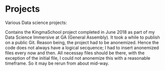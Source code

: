 # Projects
Various Data science projects:

Contains the KingmaSchool project completed in June 2018 as part of my Data Science Immersive at GA (General Assembly). It took a while to publish on a public Git. Reason being, the project had to be anonemized. Hence the code does not always have a logical secquence; I had to insert anonemized files every now and then. All necessay files should be there, with the exception of the initial file, I could not anonemize this with a reasonable timeframe. So it may be rerun from about mid-way.
